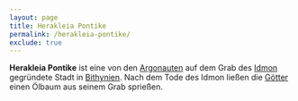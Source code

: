 ```yaml
---
layout: page
title: Herakleia Pontike
permalink: /herakleia-pontike/
exclude: true
---
```


**Herakleia Pontike** ist eine von den [Argonauten](/argonauten/) auf dem Grab des [Idmon](/idmon/) gegründete Stadt in [Bithynien](/bithynien/). Nach dem Tode des Idmon ließen die [Götter](/goetter/) einen Ölbaum aus seinem Grab sprießen.
